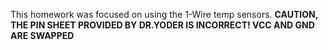 This homework was focused on using the 1-Wire temp sensors.
**CAUTION, THE PIN SHEET PROVIDED BY DR.YODER IS INCORRECT! VCC AND GND ARE SWAPPED**
